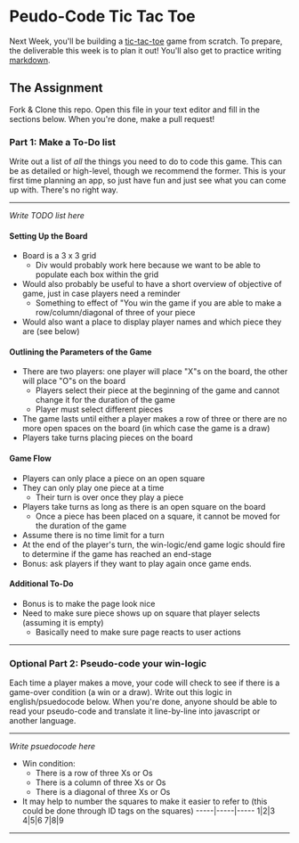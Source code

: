 # Peudo-Code Tic Tac Toe

Next Week, you'll be building a [tic-tac-toe](https://en.wikipedia.org/wiki/Tic-tac-toe) game from scratch. To prepare, the deliverable this week is to plan it out! You'll also get to practice writing [markdown](https://guides.github.com/features/mastering-markdown/).

## The Assignment

Fork & Clone this repo. Open this file in your text editor and fill in the sections below. When you're done, make a pull request!

### Part 1: Make a To-Do list

Write out a list of *all* the things you need to do to code this game. This can be as detailed or high-level, though we recommend the former. This is your first time planning an app, so just have fun and just see what you can come up with. There's no right way.

---

*Write TODO list here*
#### Setting Up the Board
* Board is a 3 x 3 grid
  * Div would probably work here because we want to be able to populate each box within the grid
* Would also probably be useful to have a short overview of objective of game, just in case players need a reminder
  * Something to effect of "You win the game if you are able to make a row/column/diagonal of three of your piece
* Would also want a place to display player names and which piece they are (see below)

#### Outlining the Parameters of the Game
* There are two players: one player will place "X"s on the board, the other will place "O"s on the board
  * Players select their piece at the beginning of the game and cannot change it for the duration of the game
  * Player must select different pieces
* The game lasts until either a player makes a row of three or there are no more open spaces on the board (in which case the game is a draw)
* Players take turns placing pieces on the board

#### Game Flow
* Players can only place a piece on an open square
* They can only play one piece at a time
  * Their turn is over once they play a piece
* Players take turns as long as there is an open square on the board
  * Once a piece has been placed on a square, it cannot be moved for the duration of the game
* Assume there is no time limit for a turn
* At the end of the player's turn, the win-logic/end game logic should fire to determine if the game has reached an end-stage
* Bonus: ask players if they want to play again once game ends.

#### Additional To-Do
* Bonus is to make the page look nice
* Need to make sure piece shows up on square that player selects (assuming it is empty)
  * Basically need to make sure page reacts to user actions
---

### Optional Part 2: Pseudo-code your win-logic

Each time a player makes a move, your code will check to see if there is a game-over condition (a win or a draw). Write out this logic in english/psuedocode below. When you're done, anyone should be able to read your pseudo-code and translate it line-by-line into javascript or another language.

---

*Write psuedocode here*
* Win condition:
  * There is a row of three Xs or Os
  * There is a column of three Xs or Os
  * There is a diagonal of three Xs or Os
* It may help to number the squares to make it easier to refer to (this could be done through ID tags on the squares)
  -----|-----|-----
  1|2|3
  4|5|6
  7|8|9
---
